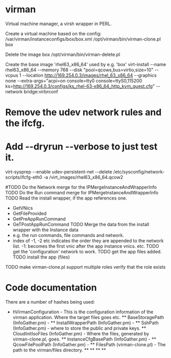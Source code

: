# virman
Virtual machine manager, a virsh wrapper in PERL.


Create a virtual machine based on the config:
  /var/virman/instanceconfigs/box/box.xml
/opt/virman/bin/virman-clone.pl box


Delete the image box
  /opt/virman/bin/virman-delete.pl 


Create the base image 'rhel63_x86_64' used by e.g. 'box'
virt-install --name rhel63_x86_64 --memory 768 --disk "pool=qcows,bus=virtio,size=10" --vcpus 1 --location http://169.254.0.3/images/rhel_63_x86_64 --graphics none --extra-args="acpi=on console=tty0 console=ttyS0,115200 ks=http://169.254.0.3/configs/ks_rhel-63-x86_64_http_kvm_guest.cfg" --network bridge:virbrconf

# Remove the udev network rules and the ifcfg.
#  Add --dryrun --verbose to just test it.
virt-sysprep --enable udev-persistent-net --delete /etc/sysconfig/network-scripts/ifcfg-eth0 -a /virt_images/rhel63_x86_64.qcow2


#TODO Do the Network merge for the IPMergeInstanceAndWrapperInfo
TODO Do the Run command merge for IPMergeInstanceAndWrapperInfo
TODO Read the install wrapper, if the app references one.
  - GetVNics
  - GetFileProvided
  - GetPreAppRunCommand
  - GeTPostAppRunCommand
TODO Merge the data from the install wrapper with the Instance data
  - e.g. the run commands, file commands and network.
  - index of -1, -2 etc indicates the order they are appended to the network list.
    -1: becomes the first vnic after the app instance vnics. etc.
TODO get the 'configuration' network to work.
TODO get the app files added.
TODO install the app (files)

TODO make virman-clone.pl support multiple roles
  verify that the role exists




# Code documentation

There are a number of hashes being used:
* hVirmanConfiguration - This is the configuration information of the virman application. Where the target files goes etc.
** BaseStoragePath (InfoGather.pm) - 
** InstallWrapperPath (InfoGather.pm) - 
** SshPath (InfoGather.pm) - where to store the public and private keys.
** CloudInitIsoFiles (InfoGather.pm) - Where the files, generated by virman-clone.pl, goes.
** InstanceCfgBasePath (InfoGather.pm) - 
** QcowFilePoolPath (InfoGather.pm) - 
** FilesPath (virman-clone.pl) - The path to the virman/files directory.
** 
** 
** 
** 
